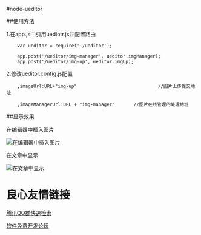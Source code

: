 #node-ueditor

##使用方法

1.在app.js中引用uediotr.js并配置路由

		var ueditor = require('./ueditor');

		app.post('/ueditor/img-manager', ueditor.imgManager);
		app.post('/ueditor/img-up', ueditor.imgUp);

2.修改ueditor.config.js配置

		,imageUrl:URL+"img-up"              				//图片上传提交地址

		,imageManagerUrl:URL + "img-manager"       //图片在线管理的处理地址

##显示效果

在编辑器中插入图片

![在编辑器中插入图片](http://git.oschina.net/wannianchuan/node-ueditor/raw/master/ueditor-insert-img.png)

在文章中显示

![在文章中显示](http://git.oschina.net/wannianchuan/node-ueditor/raw/master/img-show-in-article.png)


 # 良心友情链接

[腾讯QQ群快速检索](http://u.720life.cn/s/8cf73f7c)

[软件免费开发论坛](http://u.720life.cn/s/bbb01dc0)